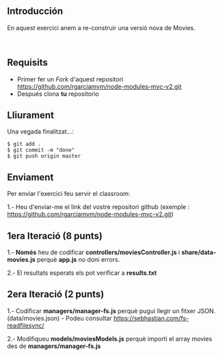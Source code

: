 ## Introducción

En aquest exercici anem a re-construir una versió nova de Movies.

<br>

## Requisits

- Primer fer un _Fork_ d'aquest repositori https://github.com/rgarciamvm/node-modules-mvc-v2.git
- Después clona __tu__ repositorio

## Lliurament

Una vegada finalitzat...:

```shell
$ git add .
$ git commit -m "done"
$ git push origin master
```
## Enviament

Per enviar l'exercici feu servir el classroom:

1.- Heu d'enviar-me el link del vostre repositori github (exemple : https://github.com/rgarciamvm/node-modules-mvc-v2.git)

## 1era Iteració (8 punts)

1.- **Només** heu de codificar **controllers/moviesController.js** i **share/data-movies.js** perquè **app.js** no doni errors. 

2.- El resultats esperats els pot verificar a **results.txt**

## 2era Iteració (2 punts)

1.- Codificar **managers/manager-fs.js** perquè pugui llegir un fitxer JSON. (data/movies.json) - Podeu consultar https://sebhastian.com/fs-readfilesync/

2.- Modifiqueu **models/moviesModels.js** perquè importi el array movies des de **managers/manager-fs.js**

